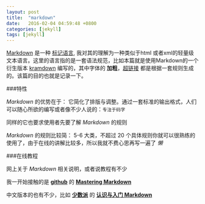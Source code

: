 ```yaml
---
layout: post
title:  "markdown"
date:   2016-02-04 04:59:48 +0800
categories: [jekyll]
tags: [jekyll]
---
```

[Markdown](http://daringfireball.net/projects/markdown/) 是一种 [标记语言](https://zh.wikipedia.org/wiki/%E7%BD%AE%E6%A0%87%E8%AF%AD%E8%A8%80), 我对其的理解为一种类似于html 或者xml的轻量级文本语言。这里的语言指的是一套语法规范，比如本篇就是使用Markdown的一个衍生版本 [kramdown](http://kramdown.gettalong.org/) 编写的，其中字体的 **加粗**，[超链接]() 都是根据一套规则生成的。该篇的目的也就是记录一下。

###特性

*Markdown* 的优势在于：
它简化了排版与调整。通过一套标准的输出格式，人们可以随心所欲的编写或者像不少人说的：`专注于码字`

同样的它也要求使用者先要了解 *Markdown* 的规则

*Markdown* 的规则比较简： 5-6 大类，不超过 20 个具体规则你就可以很熟练的使用了，由于在线的讲解比较多，所以我就不费心思再写一遍了 *懒*

###在线教程

网上关于 *Markdown* 相关说明，或者说教程有不少

我一开始接触的是 **[github](http://github.com)** 的 **[Mastering Markdown](https://guides.github.com/features/mastering-markdown/)**


中文版本的也有不少，比如 **[少数派](http://sspai.com/)** 的 **[认识与入门 Markdown](http://sspai.com/25137)**
